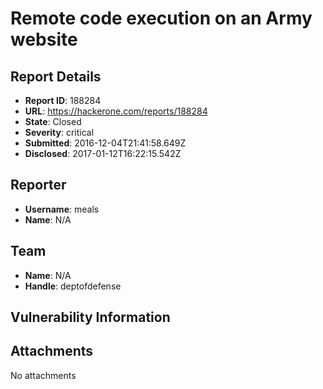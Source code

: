 # Remote code execution on an Army website

## Report Details
- **Report ID**: 188284
- **URL**: https://hackerone.com/reports/188284
- **State**: Closed
- **Severity**: critical
- **Submitted**: 2016-12-04T21:41:58.649Z
- **Disclosed**: 2017-01-12T16:22:15.542Z

## Reporter
- **Username**: meals
- **Name**: N/A

## Team
- **Name**: N/A
- **Handle**: deptofdefense

## Vulnerability Information


## Attachments
No attachments
